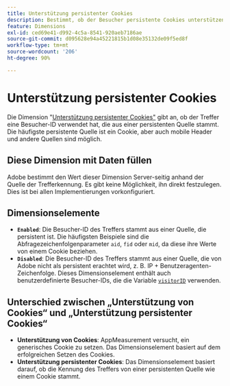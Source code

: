 ```yaml
---
title: Unterstützung persistenter Cookies
description: Bestimmt, ob der Besucher persistente Cookies unterstützen kann.
feature: Dimensions
exl-id: ced69e41-d992-4c5a-8541-920aeb7186ae
source-git-commit: d095628e94a45221815b1d08e35132de09f5ed8f
workflow-type: tm+mt
source-wordcount: '206'
ht-degree: 90%

---
```


# Unterstützung persistenter Cookies

Die Dimension &quot;[Unterstützung persistenter Cookies&quot;](overview.md) gibt an, ob der Treffer eine Besucher-ID verwendet hat, die aus einer persistenten Quelle stammt. Die häufigste persistente Quelle ist ein Cookie, aber auch mobile Header und andere Quellen sind möglich.

## Diese Dimension mit Daten füllen

Adobe bestimmt den Wert dieser Dimension Server-seitig anhand der Quelle der Trefferkennung. Es gibt keine Möglichkeit, ihn direkt festzulegen. Dies ist bei allen Implementierungen vorkonfiguriert.

## Dimensionselemente

* **`Enabled`**: Die Besucher-ID des Treffers stammt aus einer Quelle, die persistent ist. Die häufigsten Beispiele sind die Abfragezeichenfolgenparameter `aid`, `fid` oder `mid`, da diese ihre Werte von einem Cookie beziehen.
* **`Disabled`**: Die Besucher-ID des Treffers stammt aus einer Quelle, die von Adobe nicht als persistent erachtet wird, z. B. IP + Benutzeragenten-Zeichenfolge. Dieses Dimensionselement enthält auch benutzerdefinierte Besucher-IDs, die die Variable [`visitorID`](/help/implement/vars/config-vars/visitorid.md) verwenden.

## Unterschied zwischen „Unterstützung von Cookies“ und „Unterstützung persistenter Cookies“

* **Unterstützung von Cookies**: AppMeasurement versucht, ein generisches Cookie zu setzen. Das Dimensionselement basiert auf dem erfolgreichen Setzen des Cookies.
* **Unterstützung persistenter Cookies**: Das Dimensionselement basiert darauf, ob die Kennung des Treffers von einer persistenten Quelle wie einem Cookie stammt.
